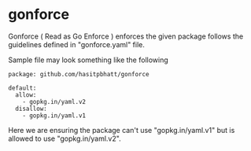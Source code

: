 # gonforce
Gonforce ( Read as Go Enforce ) enforces the given package follows the guidelines defined in "gonforce.yaml" file.

Sample file may look something like the following

```
package: github.com/hasitpbhatt/gonforce

default:
  allow:
    - gopkg.in/yaml.v2
  disallow:
    - gopkg.in/yaml.v1
```

Here we are ensuring the package can't use "gopkg.in/yaml.v1" but is allowed to use "gopkg.in/yaml.v2".
